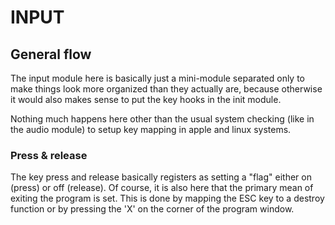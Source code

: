 # INPUT

## General flow
The input module here is basically just a mini-module separated only to make things look more organized than they actually are, because otherwise it would also makes sense to put the key hooks in the init module.

Nothing much happens here other than the usual system checking (like in the audio module) to setup key mapping in apple and linux systems.

### Press & release
The key press and release basically registers as setting a "flag" either on (press) or off (release). Of course, it is also here that the primary mean of exiting the program is set. This is done by mapping the ESC key to a destroy function or by pressing the 'X' on the corner of the program window.